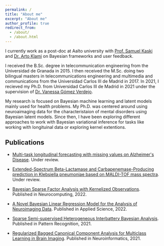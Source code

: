 ```yaml
---
permalink: /
title: "About me"
excerpt: "About me"
author_profile: true
redirect_from: 
  - /about/
  - /about.html
---
```


I currently work as a post-doc at Aalto university with [Prof. Samuel Kaski](https://people.aalto.fi/samuel.kaski) and [Dr. Arto Klami](https://researchportal.helsinki.fi/en/persons/arto-klami) on Bayesian frameworks and user feedback.

I received the B.Sc. degree in telecommunication engineering from the Universidad de Granada in 2015. 
I then received the M.Sc. doing two bilingual masters in telecommunications engineering and multimedia and communications from the Universidad Carlos III de Madrid in 2017. In 2021, I recieved my Ph.D. from Universidad Carlos III de Madrid in 2021 under the supervision of [Dr. Vanessa Gómez Verdejo](http://vanessa.webs.tsc.uc3m.es/). 

My research is focused on Bayesian machine learning and latent models mainly used for health problems. My Ph.D. was centered around using neuroaimaging data for the characteristaion of mental disorders using Bayesian latent models. Since then, I have been exploring different approaches to work with Bayesian variational inference for tasks like working with longituinal data or exploring kernel extentions.

## Publications

- [Multi-task longitudinal forecasting with missing values on Alzheimer's Disease](https://arxiv.org/abs/2201.05040). 
Under review.

- [Extended-Spectrum Beta-Lactamase and Carbapenemase-Producing prediction in Klebsiella pneumoniae based on MALDI-TOF mass spectra](https://www.biorxiv.org/content/10.1101/2021.10.04.463058v4.abstract). 
Under review.

- [Bayesian Sparse Factor Analysis with Kernelized Observations](https://www.sciencedirect.com/science/article/pii/S0925231222002946).
Published in Neurocomputing, 2022.

- [A Novel Bayesian Linear Regression Model for the Analysis of Neuroimaging Data](https://www.mdpi.com/2076-3417/12/5/2571). 
Published in Applied Science, 2022.

- [Sparse Semi-supervised Heterogeneous Interbattery Bayesian Analysis](https://www.sciencedirect.com/science/article/pii/S0031320321003289).
Published in Pattern Recognition, 2021.

- [Regularized Bagged Canonical Component Analysis for Multiclass Learning in Brain Imaging](https://link.springer.com/article/10.1007/s12021-020-09470-y).
Published in Neuroinformatics, 2021.
